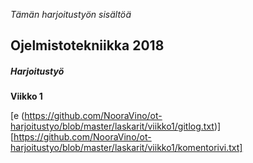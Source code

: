

*Tämän harjoitustyön sisältöä* 

## Ojelmistotekniikka 2018 
##### Harjoitustyö

**Viikko 1**
 


[e (https://github.com/NooraVino/ot-harjoitustyo/blob/master/laskarit/viikko1/gitlog.txt)]
[https://github.com/NooraVino/ot-harjoitustyo/blob/master/laskarit/viikko1/komentorivi.txt]
